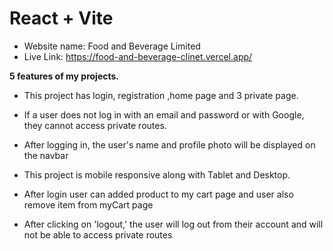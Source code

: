 # React + Vite

- Website name: Food and Beverage Limited
- Live Link: https://food-and-beverage-clinet.vercel.app/

**5 features of my projects.**

- This project has login, registration ,home page and 3 private page.

- If a user does not log in with an email and password or with Google, they cannot access private routes.

- After logging in, the user's name and profile photo will be displayed on the navbar

- This project is mobile responsive along with Tablet and Desktop.

- After login user can added product to my cart page and user also remove item from myCart page

- After clicking on 'logout,' the user will log out from their account and will not be able to access private routes
